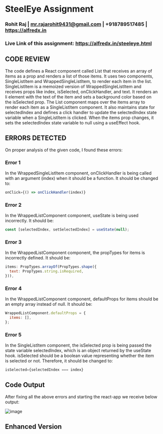 # SteelEye Assignment

### Rohit Raj | mr.rajarohit9431@gmail.com | +918789517485 | https://alfredx.in
### Live Link of this assignment: https://alfredx.in/steeleye.html

## CODE REVIEW

The code defines a React component called List that receives an array of items as a prop and renders a list of those items. It uses two components, SingleListItem and WrappedSingleListItem, to render each item in the list. SingleListItem is a memoized version of WrappedSingleListItem and receives props like index, isSelected, onClickHandler, and text. It renders an li element with the text of the item and sets a background color based on the isSelected prop. The List component maps over the items array to render each item as a SingleListItem component. It also maintains state for selectedIndex and defines a click handler to update the selectedIndex state variable when a SingleListItem is clicked. When the items prop changes, it sets the selectedIndex state variable to null using a useEffect hook.


## ERRORS DETECTED

On proper analysis of the given code, I found these errors:

### Error 1
In the WrappedSingleListItem component, onClickHandler is being called with an argument (index) when it should be a function. It should be changed to:
```js
onClick={() => onClickHandler(index)}
```

### Error 2
In the WrappedListComponent component, useState is being used incorrectly. It should be:
```js
const [selectedIndex, setSelectedIndex] = useState(null);
```

### Error 3
In the WrappedListComponent component, the propTypes for items is incorrectly defined. It should be:
```js
items: PropTypes.arrayOf(PropTypes.shape({
  text: PropTypes.string.isRequired,
})),
```

### Error 4
In the WrappedListComponent component, defaultProps for items should be an empty array instead of null. It should be:
```js
WrappedListComponent.defaultProps = {
  items: [],
};
```

### Error 5
In the SingleListItem component, the isSelected prop is being passed the state variable selectedIndex, which is an object returned by the useState hook. isSelected should be a boolean value representing whether the item is selected or not. Therefore, it should be changed to:
```js
isSelected={selectedIndex === index}
```

## Code Output
After fixing all the above errors and starting the react-app we receive below output:

![image](https://user-images.githubusercontent.com/87885945/233741441-ec3eb8ac-a43e-44e6-972a-9b4be4c82083.png)

## Enhanced Version
